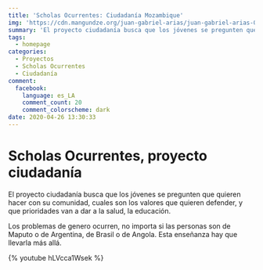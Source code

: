 ```yaml
---
title: 'Scholas Ocurrentes: Ciudadanía Mozambique'
img: 'https://cdn.mangundze.org/juan-gabriel-arias/juan-gabriel-arias-0001.jpg'
summary: 'El proyecto ciudadanía busca que los jóvenes se pregunten que quieren hacer con su comunidad.'
tags:
  - homepage
categories:
  - Proyectos
  - Scholas Ocurrentes
  - Ciudadanía
comment:
  facebook:
    language: es_LA
    comment_count: 20
    comment_colorscheme: dark
date: 2020-04-26 13:30:33
---
```


# Scholas Ocurrentes, proyecto ciudadanía

El proyecto ciudadanía busca que los jóvenes se pregunten que quieren hacer con su comunidad, cuales son los valores que quieren defender, y que prioridades van a dar a la salud, la educación.

Los problemas de genero ocurren, no importa si las personas son de Maputo o de Argentina, de Brasil o de Angola. Esta enseñanza hay que llevarla más allá.

{% youtube hLVcca1Wsek %}